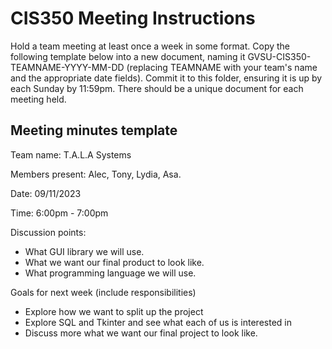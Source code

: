# CIS350 Meeting Instructions

Hold a team meeting at least once a week in some format.  Copy the following template below into a new document, naming it GVSU-CIS350-TEAMNAME-YYYY-MM-DD (replacing TEAMNAME with your team's name and the appropriate date fields).  Commit it to this folder, ensuring it is up by each Sunday by 11:59pm.  There should be a unique document for each meeting held.

## Meeting minutes template

Team name: T.A.L.A Systems

Members present: Alec, Tony, Lydia, Asa.

Date: 09/11/2023

Time: 6:00pm - 7:00pm

Discussion points: 

* What GUI library we will use.
* What we want our final product to look like.
* What programming language we will use.

Goals for next week (include responsibilities)

* Explore how we want to split up the project
* Explore SQL and Tkinter and see what each of us is 
interested in
* Discuss more what we want our final project to look like.

